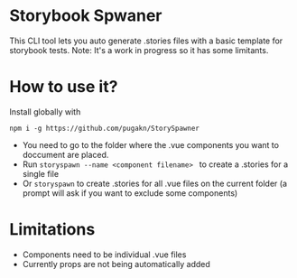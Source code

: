 # Storybook Spwaner

This CLI tool lets you auto generate .stories files with a basic template for storybook tests.
Note: It's a work in progress so it has some limitants.


# How to use it?

Install globally with

    npm i -g https://github.com/pugakn/StorySpawner

- You need to go to the folder where the .vue components you want to doccument are placed.
- Run `storyspawn --name <component filename> ` to create a .stories for a single file
- Or `storyspawn` to create .stories for all .vue files on the current folder (a prompt will ask if you want to exclude some components)


# Limitations
- Components need to be individual .vue files
- Currently props are not being automatically added